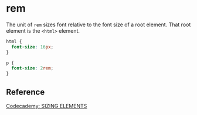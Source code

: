 # rem

The unit of `rem` sizes font relative to the font size of a root element. That root element is the `<html>` element.

```css
html {
  font-size: 16px;
}

p {
  font-size: 2rem;
}
```

## Reference

[Codecademy: SIZING ELEMENTS](www.codecademy.com)
